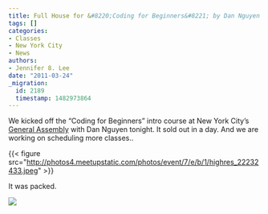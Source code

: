 ```yaml
---
title: Full House for &#8220;Coding for Beginners&#8221; by Dan Nguyen of Pro Publica
tags: []
categories:
- Classes
- New York City
- News
authors:
- Jennifer 8. Lee
date: "2011-03-24"
_migration:
  id: 2189
  timestamp: 1482973864
---
```


We kicked off the &#8220;Coding for Beginners&#8221; intro course at New York City&#8217;s [General Assembly][1] with Dan Nguyen tonight. It sold out in a day. And we are working on scheduling more classes..

{{< figure src="http://photos4.meetupstatic.com/photos/event/7/e/b/1/highres_22232433.jpeg" >}}

It was packed.

![][2]

 [1]: http://generalassemb.ly
 [2]: http://photos4.meetupstatic.com/photos/event/7/e/a/e/highres_22232430.jpeg